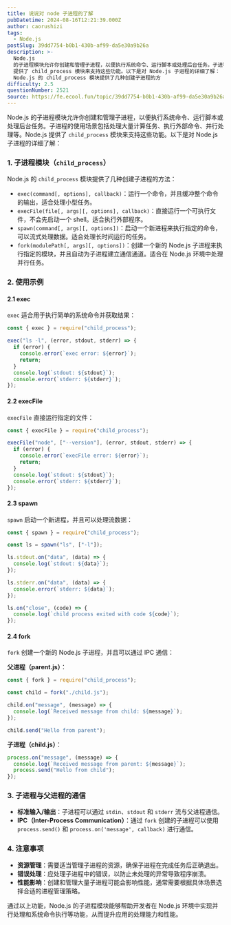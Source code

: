 ```yaml
---
title: 说说对 node 子进程的了解
pubDatetime: 2024-08-16T12:21:39.000Z
author: caorushizi
tags:
  - Node.js
postSlug: 39dd7754-b0b1-430b-af99-da5e30a9b26a
description: >-
  Node.js
  的子进程模块允许你创建和管理子进程，以便执行系统命令、运行脚本或处理后台任务。子进程的使用场景包括处理大量计算任务、执行外部命令、并行处理等。Node.js
  提供了 child_process 模块来支持这些功能。以下是对 Node.js 子进程的详细了解： 1. 子进程模块（child_process）
  Node.js 的 child_process 模块提供了几种创建子进程的方
difficulty: 2.5
questionNumber: 2521
source: https://fe.ecool.fun/topic/39dd7754-b0b1-430b-af99-da5e30a9b26a
---
```


Node.js 的子进程模块允许你创建和管理子进程，以便执行系统命令、运行脚本或处理后台任务。子进程的使用场景包括处理大量计算任务、执行外部命令、并行处理等。Node.js 提供了 `child_process` 模块来支持这些功能。以下是对 Node.js 子进程的详细了解：

### **1. 子进程模块（`child_process`）**

Node.js 的 `child_process` 模块提供了几种创建子进程的方法：

- `exec(command[, options], callback)`：运行一个命令，并且缓冲整个命令的输出，适合处理小型任务。
- `execFile(file[, args][, options], callback)`：直接运行一个可执行文件，不会先启动一个 shell。适合执行外部程序。
- `spawn(command[, args][, options])`：启动一个新进程来执行指定的命令，可以流式处理数据。适合处理长时间运行的任务。
- `fork(modulePath[, args][, options])`：创建一个新的 Node.js 子进程来执行指定的模块，并且自动为子进程建立通信通道。适合在 Node.js 环境中处理并行任务。

### **2. 使用示例**

#### **2.1 exec**

`exec` 适合用于执行简单的系统命令并获取结果：

```javascript
const { exec } = require("child_process");

exec("ls -l", (error, stdout, stderr) => {
  if (error) {
    console.error(`exec error: ${error}`);
    return;
  }
  console.log(`stdout: ${stdout}`);
  console.error(`stderr: ${stderr}`);
});
```

#### **2.2 execFile**

`execFile` 直接运行指定的文件：

```javascript
const { execFile } = require("child_process");

execFile("node", ["--version"], (error, stdout, stderr) => {
  if (error) {
    console.error(`execFile error: ${error}`);
    return;
  }
  console.log(`stdout: ${stdout}`);
  console.error(`stderr: ${stderr}`);
});
```

#### **2.3 spawn**

`spawn` 启动一个新进程，并且可以处理流数据：

```javascript
const { spawn } = require("child_process");

const ls = spawn("ls", ["-l"]);

ls.stdout.on("data", (data) => {
  console.log(`stdout: ${data}`);
});

ls.stderr.on("data", (data) => {
  console.error(`stderr: ${data}`);
});

ls.on("close", (code) => {
  console.log(`child process exited with code ${code}`);
});
```

#### **2.4 fork**

`fork` 创建一个新的 Node.js 子进程，并且可以通过 IPC 通信：

**父进程（parent.js）**：

```javascript
const { fork } = require("child_process");

const child = fork("./child.js");

child.on("message", (message) => {
  console.log(`Received message from child: ${message}`);
});

child.send("Hello from parent");
```

**子进程（child.js）**：

```javascript
process.on("message", (message) => {
  console.log(`Received message from parent: ${message}`);
  process.send("Hello from child");
});
```

### **3. 子进程与父进程的通信**

- **标准输入/输出**：子进程可以通过 `stdin`、`stdout` 和 `stderr` 流与父进程通信。
- **IPC（Inter-Process Communication）**：通过 `fork` 创建的子进程可以使用 `process.send()` 和 `process.on('message', callback)` 进行通信。

### **4. 注意事项**

- **资源管理**：需要适当管理子进程的资源，确保子进程在完成任务后正确退出。
- **错误处理**：应处理子进程中的错误，以防止未处理的异常导致程序崩溃。
- **性能影响**：创建和管理大量子进程可能会影响性能，通常需要根据具体场景选择合适的进程管理策略。

通过以上功能，Node.js 的子进程模块能够帮助开发者在 Node.js 环境中实现并行处理和系统命令执行等功能，从而提升应用的处理能力和性能。

